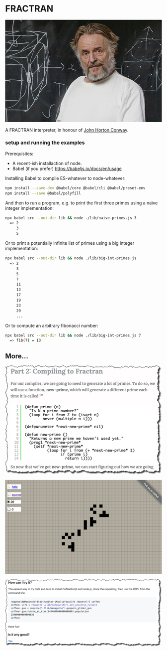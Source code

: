 # FRACTRAN

![John Horton Conway at the blackboard](assets/Conway_1k.jpg)

A FRACTRAN interpreter, in honour of [John Horton Conway](https://www.math.princeton.edu/people/john-conway).

### setup and running the examples

Prerequisites:

- A recent-ish installaction of node.
- Babel (if you prefer) https://babeljs.io/docs/en/usage

Installing Babel to compile ES-whatever to node-whatever:

```bash
npm install --save-dev @babel/core @babel/cli @babel/preset-env
npm install --save @babel/polyfill
```

And then to run a program, e.g. to print the first three primes using a naïve integer implementation:

```bash
npx babel src --out-dir lib && node ./lib/naive-primes.js 3
  => 2
     3
     5
```

Or to print a potentially infinite list of primes using a big integer implementation:

```bash
npx babel src --out-dir lib && node ./lib/big-int-primes.js
  => 2
     3
     5
     7
     11
     13
     17
     19
     23
     29
     ...
```

Or to compute an arbitrary fibonacci number:

```bash
npx babel src --out-dir lib && node ./lib/big-int-primes.js 7
  => fib(7) = 13
```

## More...

[![Building Fizzbuzz in Fractran from the Bottom Up](assets/compiling-to-fractran.png)](https://malisper.me/building-fizzbuzz-fractran-bottom/)

[![HashLife, in the browser](assets/raganwald-hashlife.png)](http://raganwald.com/hashlife/)

[![Gosper’s HashLife in Literate CoffeeScript](assets/cafe-au-life.png)](https://github.com/raganwald/cafeaulife)

